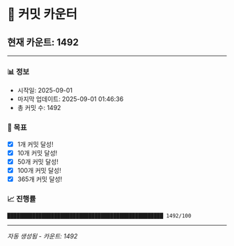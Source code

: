 # 🔢 커밋 카운터

## 현재 카운트: 1492

---

### 📊 정보
- 시작일: 2025-09-01
- 마지막 업데이트: 2025-09-01 01:46:36
- 총 커밋 수: 1492

### 🎯 목표
- [x] 1개 커밋 달성!
- [x] 10개 커밋 달성!
- [x] 50개 커밋 달성!
- [x] 100개 커밋 달성!
- [x] 365개 커밋 달성!

### 📈 진행률
```
██████████████████████████████████████████████████ 1492/100
```

---
*자동 생성됨 - 카운트: 1492*
